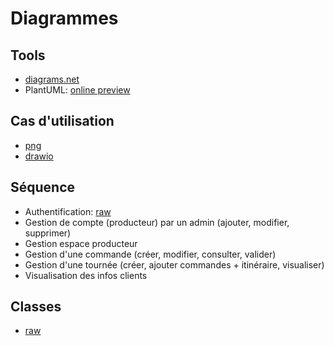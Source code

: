 # Diagrammes

## Tools

- [diagrams.net](https://app.diagrams.net/)
- PlantUML: [online preview](http://www.plantuml.com/plantuml/uml/SyfFKj2rKt3CoKnELR1Io4ZDoSa70000)

## Cas d'utilisation

- [png](./CasUtilisation.drawio.png)
- [drawio](./CasUtilisation.drawio)

## Séquence

- Authentification: [raw](./Sequence/authentification.puml)
- Gestion de compte (producteur) par un admin (ajouter, modifier, supprimer)
- Gestion espace producteur
- Gestion d'une commande (créer, modifier, consulter, valider)
- Gestion d'une tournée (créer, ajouter commandes + itinéraire, visualiser)
- Visualisation des infos clients

## Classes

- [raw](./Classes/globalView.puml)
